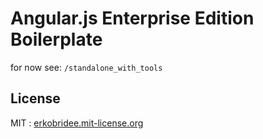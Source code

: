 # Angular.js Enterprise Edition Boilerplate

for now see: `/standalone_with_tools` 

## License

MIT : [erkobridee.mit-license.org](http://erkobridee.mit-license.org) 